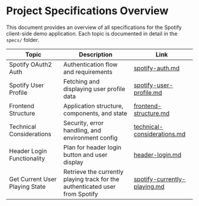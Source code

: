 # Project Specifications Overview

This document provides an overview of all specifications for the Spotify client-side demo application. Each topic is documented in detail in the `specs/` folder.

| Topic                    | Description                                      | Link                                      |
|--------------------------|--------------------------------------------------|-------------------------------------------|
| Spotify OAuth2 Auth      | Authentication flow and requirements              | [spotify-auth.md](specs/spotify-auth.md)  |
| Spotify User Profile     | Fetching and displaying user profile data         | [spotify-user-profile.md](specs/spotify-user-profile.md) |
| Frontend Structure       | Application structure, components, and state      | [frontend-structure.md](specs/frontend-structure.md) |
| Technical Considerations | Security, error handling, and environment config  | [technical-considerations.md](specs/technical-considerations.md) |
| Header Login Functionality | Plan for header login button and user display   | [header-login.md](specs/header-login.md)  |
| Get Current User Playing State | Retrieve the currently playing track for the authenticated user from Spotify | [spotify-currently-playing.md](specs/spotify-currently-playing.md) | 